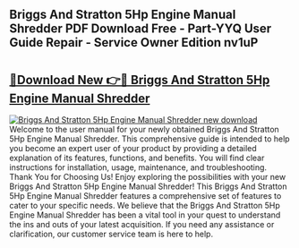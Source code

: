 ## Briggs And Stratton 5Hp Engine Manual Shredder PDF Download Free - Part-YYQ User Guide Repair - Service Owner Edition nv1uP

# <h2><a href="http://bc94654.oget.top/?id=Briggs+And+Stratton+5Hp+Engine+Manual+Shredder">🔗Download New 👉🔴 Briggs And Stratton 5Hp Engine Manual Shredder</a></h2>

[![Briggs And Stratton 5Hp Engine Manual Shredder new download](https://i.imgur.com/5g1atiW.png)](http://bc94654.oget.top/?id=Briggs+And+Stratton+5Hp+Engine+Manual+Shredder)
Welcome to the user manual for your newly obtained Briggs And Stratton 5Hp Engine Manual Shredder. This comprehensive guide is intended to help you become an expert user of your product by providing a detailed explanation of its features, functions, and benefits. You will find clear instructions for installation, usage, maintenance, and troubleshooting. Thank You for Choosing Us! Enjoy exploring the possibilities with your new Briggs And Stratton 5Hp Engine Manual Shredder! This Briggs And Stratton 5Hp Engine Manual Shredder features a comprehensive set of features to cater to your specific needs. We believe that the Briggs And Stratton 5Hp Engine Manual Shredder has been a vital tool in your quest to understand the ins and outs of your latest acquisition. If you need any assistance or clarification, our customer service team is here to help.
